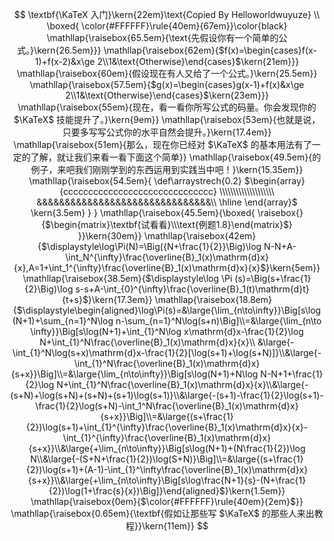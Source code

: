 $$
\textbf{\KaTeX 入门}\kern{22em}\text{Copied By Helloworldwuyuze}
\\
\boxed{
\color{#FFFFFF}\rule{40em}{67em}}\color{black}
\mathllap{\raisebox{65.5em}{\text{先假设你有一个简单的公式。}\kern{26.5em}}}
\mathllap{\raisebox{62em}{$f(x)=\begin{cases}f(x-1)+f(x-2)&x\ge 2\\1&\text{Otherwise}\end{cases}$\kern{21em}}}
\mathllap{\raisebox{60em}{假设现在有人又给了一个公式。}\kern{25.5em}}
\mathllap{\raisebox{57.5em}{$g(x)=\begin{cases}g(x-1)+f(x)&x\ge 2\\1&\text{Otherwise}\end{cases}$\kern{23em}}}
\mathllap{\raisebox{55em}{现在，看一看你所写公式的码量。你会发现你的 $\KaTeX$ 技能提升了。}\kern{9em}}
\mathllap{\raisebox{53em}{也就是说，只要多写写公式你的水平自然会提升。}\kern{17.4em}}
\mathllap{\raisebox{51em}{那么，现在你已经对 $\KaTeX$ 的基本用法有了一定的了解，就让我们来看一看下面这个简单}}
\mathllap{\raisebox{49.5em}{的例子，来吧我们刚刚学到的东西运用到实践当中吧！}\kern{15.35em}}
\mathllap{\raisebox{54.5em}{
    \def\arraystrech{0.2}
    $\begin{array}{cccccccccccccccccccccccccccccc}
    \\\\\\\\\\\\\\\\\\\\
    &&&&&&&&&&&&&&&&&&&&&&&&&&&&&&&\\
    \hline
    \end{array}$
    \kern{3.5em}
}
}
\mathllap{\raisebox{45.5em}{\boxed{
    \raisebox{}{$\begin{matrix}\textbf{试看看}\\\text{例题1.8}\end{matrix}$}
}}\kern{30em}}
\mathllap{\raisebox{42em}{$\displaystyle\log\Pi(N)=\Big({N+\frac{1}{2}}\Big)\log N-N+A-\int_N^{\infty}\frac{\overline{B}_1(x)\mathrm{d}x}{x},A=1+\int_1^{\infty}\frac{\overline{B}_1(x)\mathrm{d}x}{x}$}\kern{5em}}
\mathllap{\raisebox{38.5em}{$\displaystyle\log \Pi (s)=\Big(s+\frac{1}{2}\Big)\log s-s+A-\int_{0}^{\infty}\frac{\overline{B}_1(t)\mathrm{d}t}{t+s}$}\kern{17.3em}}
\mathllap{\raisebox{18.8em}{$\displaystyle\begin{aligned}\log\Pi(s)=&\large{\lim_{n\to\infty}}\Big[s\log (N+1)+\sum_{n=1}^N\log n-\sum_{n=1}^N\log(s+n)\Big]\\=&\large{\lim_{n\to \infty}}\Big[s\log(N+1)+\int_{1}^N\log x\mathrm{d}x-\frac{1}{2}\log N+\int_{1}^N\frac{\overline{B}_1(x)\mathrm{d}x}{x}\\
&\large{-\int_{1}^N\log(s+x)\mathrm{d}x-\frac{1}{2}[\log(s+1)+\log(s+N)]}\\&\large{-\int_{1}^N\frac{\overline{B}_1(x)\mathrm{d}x}{s+x}}\Big]\\=&\large{\lim_{n\to\infty}}\Big[s\log(N+1)+N\log N-N+1+\frac{1}{2}\log N+\int_{1}^N\frac{\overline{B}_1(x)\mathrm{d}x}{x}\\&\large{-(s+N)+\log(s+N)+(s+N)+(s+1)\log(s+1)}\\&\large{-(s+1)-\frac{1}{2}\log(s+1)-\frac{1}{2}\log(s+N)-\int_1^N\frac{\overline{B}_1(x)\mathrm{d}x}{s+x}}\Big]\\=&\large{(s+\frac{1}{2})\log(s+1)+\int_{1}^{\infty}\frac{\overline{B}_1(x)\mathrm{d}x}{x}-\int_{1}^{\infty}\frac{\overline{B}_1(x)\mathrm{d}x}{s+x}}\\&\large{+\lim_{n\to\infty}}\Big[s\log(N+1)+(N\frac{1}{2})\log N\\&\large{-(S+N+\frac{1}{2})\log(S+N)}\Big]\\=&\large{(s+\frac{1}{2})\log(s+1)+(A-1)-\int_{1}^\infty\frac{\overline{B}_1(x)\mathrm{d}x}{s+x}}\\&\large{+\lim_{n\to\infty}\Big[s\log\frac{N+1}{s}-(N+\frac{1}{2})\log(1+\frac{s}{x})\Big]}\end{aligned}$}\kern{1.5em}}
\mathllap{\raisebox{0em}{$\color{#FFFFFF}\rule{40em}{2em}$}}
\mathllap{\raisebox{0.65em}{\textbf{假如让那些写 $\KaTeX$ 的那些人来出教程}}\kern{11em}}
$$